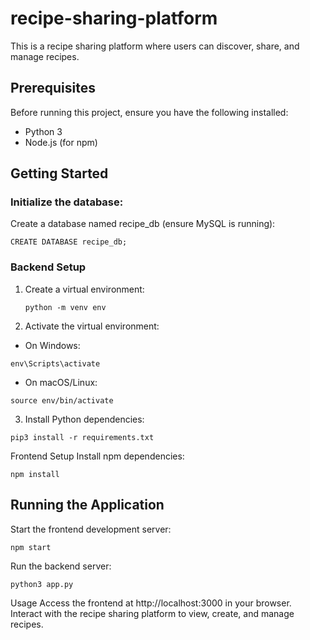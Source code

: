 # recipe-sharing-platform
This is a recipe sharing platform where users can discover, share, and manage recipes.

## Prerequisites

Before running this project, ensure you have the following installed:

- Python 3
- Node.js (for npm)

## Getting Started
### Initialize the database:
Create a database named recipe_db (ensure MySQL is running):
```
CREATE DATABASE recipe_db;
```
### Backend Setup

1. Create a virtual environment:
   ```
   python -m venv env
   ```
2. Activate the virtual environment:

- On Windows:
```
env\Scripts\activate
```
- On macOS/Linux:
```
source env/bin/activate
```
3. Install Python dependencies:
```
pip3 install -r requirements.txt
```
Frontend Setup
Install npm dependencies:
```
npm install
```
## Running the Application
Start the frontend development server:
```
npm start
```
Run the backend server:
```
python3 app.py
```
Usage
Access the frontend at http://localhost:3000 in your browser.
Interact with the recipe sharing platform to view, create, and manage recipes.
